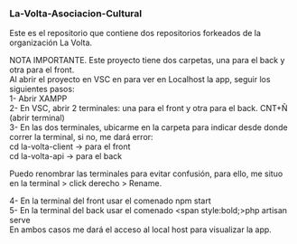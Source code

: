 <h3>La-Volta-Asociacion-Cultural</h3>
Este es el repositorio que contiene dos repositorios forkeados de la organización La Volta.

NOTA IMPORTANTE. Este proyecto tiene dos carpetas, una para el back y otra para el front.<br>
Al abrir el proyecto en VSC en para ver en Localhost la app, seguir los siguientes pasos:<br>
1- Abrir XAMPP<br>
2- En VSC, abrir 2 terminales: una para el front y otra para el back. CNT+Ñ (abrir terminal)<br>
3- En las dos terminales, ubicarme en la carpeta para indicar desde donde correr la terminal, si no, me dará error:<br>
cd la-volta-client -> para el front<br>
cd la-volta-api -> para el back<br>

Puedo renombrar las terminales para evitar confusión, para ello, me situo en la terminal > click derecho > Rename.<br>

4- En la terminal del front usar el comenado <span style class="bold">npm start</span><br>
5- En la terminal del back usar el comenado <span style:bold;>php artisan serve</span><br>
En ambos casos me dará el acceso al local host para visualizar la app.
